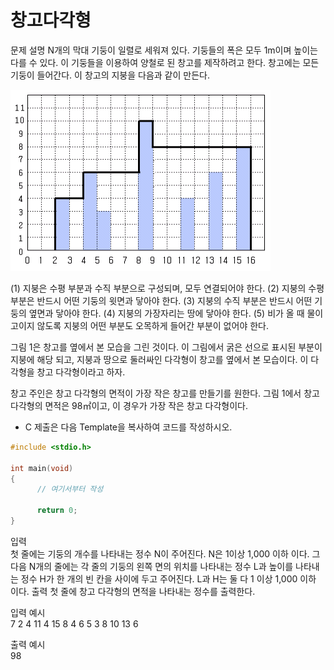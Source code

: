 # 창고다각형

문제 설명
N개의 막대 기둥이 일렬로 세워져 있다. 기둥들의 폭은 모두 1m이며 높이는 다를 수 있다. 이 기둥들을 이용하여 양철로 된 창고를 제작하려고 한다. 창고에는 모든 기둥이 들어간다. 이 창고의 지붕을 다음과 같이 만든다.

![창고다각형](../imgs/pimg2021_1.bmp)

(1) 지붕은 수평 부분과 수직 부분으로 구성되며, 모두 연결되어야 한다.
(2) 지붕의 수평 부분은 반드시 어떤 기둥의 윗면과 닿아야 한다.
(3) 지붕의 수직 부분은 반드시 어떤 기둥의 옆면과 닿아야 한다.
(4) 지붕의 가장자리는 땅에 닿아야 한다.
(5) 비가 올 때 물이 고이지 않도록 지붕의 어떤 부분도 오목하게 들어간 부분이 없어야 한다.

그림 1은 창고를 옆에서 본 모습을 그린 것이다. 이 그림에서 굵은 선으로 표시된 부분이 지붕에 해당 되고, 지붕과 땅으로 둘러싸인 다각형이 창고를 옆에서 본 모습이다. 이 다각형을 창고 다각형이라고 하자.



창고 주인은 창고 다각형의 면적이 가장 작은 창고를 만들기를 원한다. 그림 1에서 창고 다각형의 면적은 98㎡이고, 이 경우가 가장 작은 창고 다각형이다.
* C 제출은 다음 Template을 복사하여 코드를 작성하시오.

```cpp
#include <stdio.h>

int main(void)
{
      // 여기서부터 작성

      return 0;
}
```

입력  
첫 줄에는 기둥의 개수를 나타내는 정수 N이 주어진다. N은 1이상 1,000 이하 이다. 그 다음 N개의 줄에는 각 줄의 기둥의 왼쪽 면의 위치를 나타내는 정수 L과 높이를 나타내는 정수 H가 한 개의 빈 칸을 사이에 두고 주어진다. L과 H는 둘 다 1 이상 1,000 이하 이다.
출력
첫 줄에 창고 다각형의 면적을 나타내는 정수를 출력한다.


입력 예시  
7
2 4
11 4
15 8
4 6
5 3
8 10
13 6

출력 예시  
98

